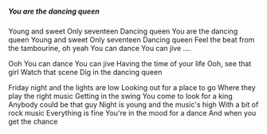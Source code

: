 ##### You are the dancing queen
Young and sweet
Only seventeen
Dancing queen
You are the dancing queen
Young and sweet
Only seventeen
Dancing queen
Feel the beat from the tambourine, oh yeah
You can dance
You can jive
....

Ooh
You can dance
You can jive
Having the time of your life
Ooh, see that girl
Watch that scene
Dig in the dancing queen


Friday night and the lights are low
Looking out for a place to go
Where they play the right music
Getting in the swing
You come to look for a king
Anybody could be that guy
Night is young and the music's high
With a bit of rock music
Everything is fine
You're in the mood for a dance
And when you get the chance


